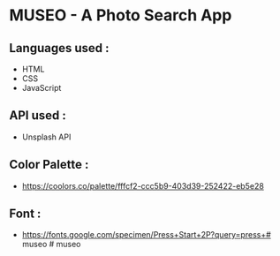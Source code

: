 # MUSEO - A Photo Search App

## Languages used :
- HTML
- CSS
- JavaScript

## API used :
- Unsplash API

## Color Palette :
- https://coolors.co/palette/fffcf2-ccc5b9-403d39-252422-eb5e28

## Font :
- https://fonts.google.com/specimen/Press+Start+2P?query=press+#   m u s e o  
 #   m u s e o  
 